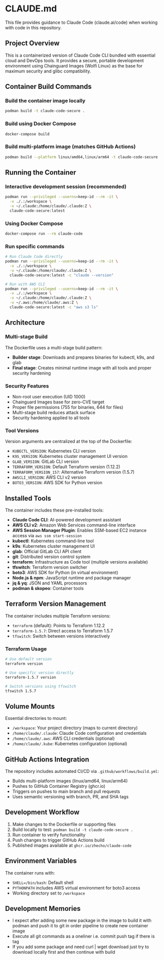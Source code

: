# CLAUDE.md

This file provides guidance to Claude Code (claude.ai/code) when working with code in this repository.

## Project Overview

This is a containerized version of Claude Code CLI bundled with essential cloud and DevOps tools. It provides a secure, portable development environment using Chainguard Images (Wolfi Linux) as the base for maximum security and glibc compatibility.

## Container Build Commands

### Build the container image locally
```bash
podman build -t claude-code-secure .
```

### Build using Docker Compose
```bash
docker-compose build
```

### Build multi-platform image (matches GitHub Actions)
```bash
podman build --platform linux/amd64,linux/arm64 -t claude-code-secure .
```

## Running the Container

### Interactive development session (recommended)
```bash
podman run --privileged --userns=keep-id --rm -it \
  -v ./.:/workspace \
  -v ~/.claude:/home/claude/.claude:Z \
  claude-code-secure:latest
```

### Using Docker Compose
```bash
docker-compose run --rm claude-code
```

### Run specific commands
```bash
# Run Claude Code directly
podman run --privileged --userns=keep-id --rm -it \
  -v ./.:/workspace \
  -v ~/.claude:/home/claude/.claude:Z \
  claude-code-secure:latest -c "claude --version"

# Run with AWS CLI
podman run --privileged --userns=keep-id --rm -it \
  -v ./.:/workspace \
  -v ~/.claude:/home/claude/.claude:Z \
  -v ~/.aws:/home/claude/.aws:Z \
  claude-code-secure:latest -c "aws s3 ls"
```

## Architecture

### Multi-stage Build
The Dockerfile uses a multi-stage build pattern:
- **Builder stage**: Downloads and prepares binaries for kubectl, k9s, and glab
- **Final stage**: Creates minimal runtime image with all tools and proper security hardening

### Security Features
- Non-root user execution (UID 1000)
- Chainguard Images base for zero-CVE target
- Proper file permissions (755 for binaries, 644 for files)
- Multi-stage build reduces attack surface
- Security hardening applied to all tools

### Tool Versions
Version arguments are centralized at the top of the Dockerfile:
- `KUBECTL_VERSION`: Kubernetes CLI version
- `K9S_VERSION`: Kubernetes cluster management UI version
- `GLAB_VERSION`: GitLab CLI version
- `TERRAFORM_VERSION`: Default Terraform version (1.12.2)
- `TERRAFORM_VERSION_157`: Alternative Terraform version (1.5.7)
- `AWSCLI_VERSION`: AWS CLI v2 version
- `BOTO3_VERSION`: AWS SDK for Python version

## Installed Tools

The container includes these pre-installed tools:
- **Claude Code CLI**: AI-powered development assistant
- **AWS CLI v2**: Amazon Web Services command-line interface
- **AWS Session Manager Plugin**: Enables SSM-based EC2 instance access via `aws ssm start-session`
- **kubectl**: Kubernetes command-line tool
- **k9s**: Kubernetes cluster management UI
- **glab**: Official GitLab CLI API client
- **git**: Distributed version control system
- **terraform**: Infrastructure as Code tool (multiple versions available)
- **tfswitch**: Terraform version switcher
- **boto3**: AWS SDK for Python (in virtual environment)
- **Node.js & npm**: JavaScript runtime and package manager
- **jq & yq**: JSON and YAML processors
- **podman & skopeo**: Container tools

## Terraform Version Management

The container includes multiple Terraform versions:
- `terraform` (default): Points to Terraform 1.12.2
- `terraform-1.5.7`: Direct access to Terraform 1.5.7
- `tfswitch`: Switch between versions interactively

### Terraform Usage
```bash
# Use default version
terraform version

# Use specific version directly
terraform-1.5.7 version

# Switch versions using tfswitch
tfswitch 1.5.7
```

## Volume Mounts

Essential directories to mount:
- `/workspace`: Your project directory (maps to current directory)
- `/home/claude/.claude`: Claude Code configuration and credentials
- `/home/claude/.aws`: AWS CLI credentials (optional)
- `/home/claude/.kube`: Kubernetes configuration (optional)

## GitHub Actions Integration

The repository includes automated CI/CD via `.github/workflows/build.yml`:
- Builds multi-platform images (linux/amd64, linux/arm64)
- Pushes to GitHub Container Registry (ghcr.io)
- Triggers on pushes to main branch and pull requests
- Uses semantic versioning with branch, PR, and SHA tags

## Development Workflow

1. Make changes to the Dockerfile or supporting files
2. Build locally to test: `podman build -t claude-code-secure .`
3. Run container to verify functionality
4. Push changes to trigger GitHub Actions build
5. Published images available at `ghcr.io/zhecho/claude-code`

## Environment Variables

The container runs with:
- `SHELL=/bin/bash`: Default shell
- `PYTHONPATH` includes AWS virtual environment for boto3 access
- Working directory set to `/workspace`

## Development Memories

- I expect after adding some new package in the image to build it with podman and push it to git in order pipeline to create new container image
- Execute all git commands as a oneliner i.e. commit push tag if there is tag 
- If you add some package and need curl | wget download just try to download locally first and then continue with build